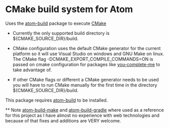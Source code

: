 # CMake build system for Atom

Uses the [atom-build](https://github.com/noseglid/atom-build) package to execute [CMake](https://CMake.org/)

* Currently the only supported build directory is ${CMAKE_SOURCE_DIR}/build.

* CMake configuration uses the default CMake generator for the current platform so it will use Visual Studio
on windows and GNU Make on linux. The CMake flag -DCMAKE_EXPORT_COMPILE_COMMANDS=ON is passed on cmake configuration for packages like [you-complete-me](https://atom.io/packages/you-complete-me) to take advantage of.

* If other CMake flags or different a CMake generator needs to be used you will have to run CMake manually for the first time in the directory ${CMAKE_SOURCE_DIR}/build.

This package requires [atom-build](https://github.com/noseglid/atom-build) to be installed.

** Note [atom-build-make](https://github.com/AtomBuild/atom-build-make) and [atom-build-gradle](https://github.com/AtomBuild/atom-build-gradle) where used as a reference for this project as I have almost no experience with web technologies and because of that fixes and additions are VERY welcome. 

